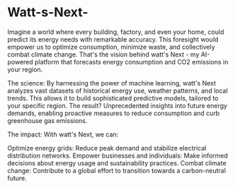 # Watt-s-Next-

Imagine a world where every building, factory, and even your home, could predict its energy needs with remarkable accuracy. This foresight would empower us to optimize consumption, minimize waste, and collectively combat climate change. That's the vision behind watt's Next - my AI-powered platform that forecasts energy consumption and CO2 emissions in your region.

The science: By harnessing the power of machine learning, watt's Next analyzes vast datasets of historical energy use, weather patterns, and local trends. This allows it to build sophisticated predictive models, tailored to your specific region. The result? Unprecedented insights into future energy demands, enabling proactive measures to reduce consumption and curb greenhouse gas emissions.

The impact: With watt's Next, we can:

Optimize energy grids: Reduce peak demand and stabilize electrical distribution networks.
Empower businesses and individuals: Make informed decisions about energy usage and sustainability practices.
Combat climate change: Contribute to a global effort to transition towards a carbon-neutral future.
